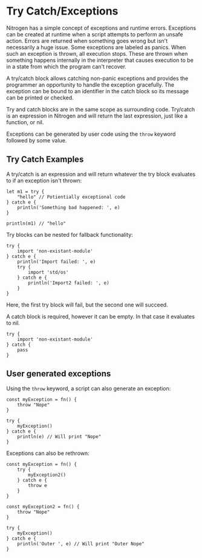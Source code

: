 # Try Catch/Exceptions

Nitrogen has a simple concept of exceptions and runtime errors. Exceptions can be created
at runtime when a script attempts to perform an unsafe action. Errors are returned when
something goes wrong but isn't necessarily a huge issue. Some exceptions are labeled as
panics. When such an exception is thrown, all execution stops. These are thrown when something
happens internally in the interpreter that causes execution to be in a state from which the
program can't recover.

A try/catch block allows catching non-panic exceptions and provides the programmer an
opportunity to handle the exception gracefully. The exception can be bound to an identifier
in the catch block so its message can be printed or checked.

Try and catch blocks are in the same scope as surrounding code. Try/catch is an expression
in Nitrogen and will return the last expression, just like a function, or nil.

Exceptions can be generated by user code using the `throw` keyword followed by some value.

## Try Catch Examples

A try/catch is an expression and will return whatever the try block evaluates to if an
exception isn't thrown:

```
let m1 = try {
    "hello" // Potientially exceptional code
} catch e {
    println('Something bad happened: ', e)
}

println(m1) // "hello"
```

Try blocks can be nested for fallback functionality:

```
try {
    import 'non-existant-module'
} catch e {
    println('Import failed: ', e)
    try {
        import 'std/os'
    } catch e {
        println('Import2 failed: ', e)
    }
}
```

Here, the first try block will fail, but the second one will succeed.

A catch block is required, however it can be empty. In that case it evaluates to nil.

```
try {
    import 'non-existant-module'
} catch {
    pass
}
```

## User generated exceptions

Using the `throw` keyword, a script can also generate an exception:

```
const myException = fn() {
    throw "Nope"
}

try {
    myException()
} catch e {
    println(e) // Will print "Nope"
}
```

Exceptions can also be rethrown:

```
const myException = fn() {
    try {
        myException2()
    } catch e {
        throw e
    }
}

const myException2 = fn() {
    throw "Nope"
}

try {
    myException()
} catch e {
    println('Outer ', e) // Will print "Outer Nope"
}
```
